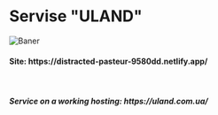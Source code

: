 <h1>Servise <strong>"ULAND"</strong></h1>

<p>
	<img src="https://i.ibb.co/1ZZP1WC/Baner-Git-Hub.png" alt="Baner">
</p>

<h4>Site: https://distracted-pasteur-9580dd.netlify.app/</h4>

<br>

<h5>Service on a working hosting: https://uland.com.ua/</h5>